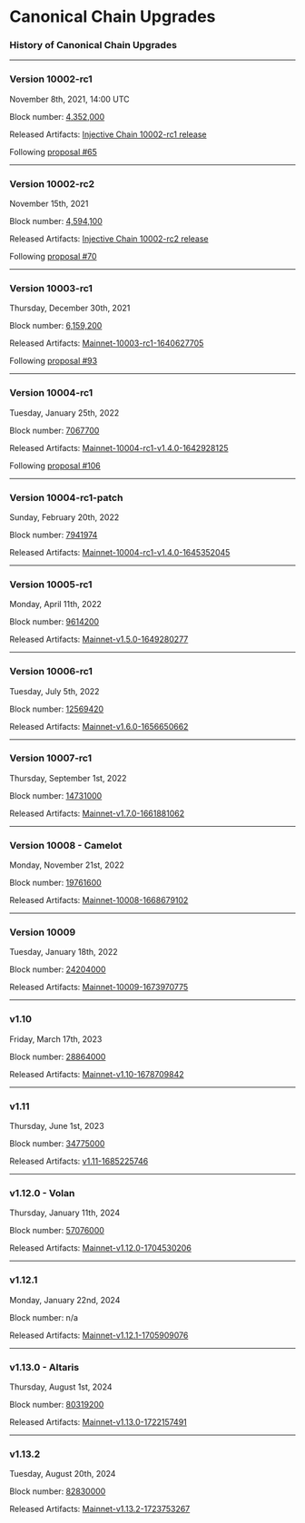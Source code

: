 # Canonical Chain Upgrades

### History of Canonical Chain Upgrades

***

### Version 10002-rc1

November 8th, 2021, 14:00 UTC

Block number: [4,352,000](https://explorer.injective.network/block/4352000)

Released Artifacts: [Injective Chain 10002-rc1 release](https://github.com/InjectiveLabs/injective-chain-releases/releases/tag/v1.1.0-1636178708)

Following [proposal #65](https://hub.injective.network/proposals/65)

***

### Version 10002-rc2

November 15th, 2021

Block number: [4,594,100](https://explorer.injective.network/block/4594100)

Released Artifacts: [Injective Chain 10002-rc2 release](https://github.com/InjectiveLabs/injective-chain-releases/releases/tag/v1.1.1-1636733798)

Following [proposal #70](https://hub.injective.network/proposals/70)

***

### Version 10003-rc1

Thursday, December 30th, 2021

Block number: [6,159,200](https://explorer.injective.network/block/6159200)

Released Artifacts: [Mainnet-10003-rc1-1640627705](https://github.com/InjectiveLabs/injective-chain-releases/releases/tag/v1.1.1-1640627705)

Following [proposal #93](https://hub.injective.network/proposals/93)

***

### Version 10004-rc1

Tuesday, January 25th, 2022

Block number: [7067700](https://explorer.injective.network/block/7067700)

Released Artifacts: [Mainnet-10004-rc1-v1.4.0-1642928125](https://github.com/InjectiveLabs/injective-chain-releases/releases/tag/v1.4.0-1642928125)

Following [proposal #106](https://hub.injective.network/proposals/106)

***

### Version 10004-rc1-patch

Sunday, February 20th, 2022

Block number: [7941974](https://explorer.injective.network/block/7941974)

Released Artifacts: [Mainnet-10004-rc1-v1.4.0-1645352045](https://github.com/InjectiveLabs/injective-chain-releases/releases/tag/v1.4.0-1645352045)

***

### Version 10005-rc1

Monday, April 11th, 2022

Block number: [9614200](https://explorer.injective.network/block/9614200)

Released Artifacts: [Mainnet-v1.5.0-1649280277](https://github.com/InjectiveLabs/injective-chain-releases/releases/tag/v1.5.0-1649280277)

***

### Version 10006-rc1

Tuesday, July 5th, 2022

Block number: [12569420](https://explorer.injective.network/block/12569420)

Released Artifacts: [Mainnet-v1.6.0-1656650662](https://github.com/InjectiveLabs/injective-chain-releases/releases/tag/v1.6.0-1656650662)

***

### Version 10007-rc1

Thursday, September 1st, 2022

Block number: [14731000](https://explorer.injective.network/block/14731000)

Released Artifacts: [Mainnet-v1.7.0-1661881062](https://github.com/InjectiveLabs/injective-chain-releases/releases/tag/v1.7.0-1661881062)

***

### Version 10008 - Camelot

Monday, November 21st, 2022

Block number: [19761600](https://explorer.injective.network/block/19761600)

Released Artifacts: [Mainnet-10008-1668679102](https://github.com/InjectiveLabs/injective-chain-releases/releases/tag/v1.8.0-1668679102)

***

### Version 10009

Tuesday, January 18th, 2022

Block number: [24204000](https://explorer.injective.network/block/24204000/)

Released Artifacts: [Mainnet-10009-1673970775](https://github.com/InjectiveLabs/injective-chain-releases/releases/tag/v1.9.0-1673970775)

***

### v1.10

Friday, March 17th, 2023

Block number: [28864000](https://explorer.injective.network/block/28864000/)

Released Artifacts: [Mainnet-v1.10-1678709842](https://github.com/InjectiveLabs/injective-chain-releases/releases/tag/v1.10-1678709842)

***

### v1.11

Thursday, June 1st, 2023

Block number: [34775000](https://explorer.injective.network/block/34775000/)

Released Artifacts: [v1.11-1685225746](https://github.com/InjectiveLabs/injective-chain-releases/releases/tag/v1.11-1685225746)

***

### v1.12.0 - Volan

Thursday, January 11th, 2024

Block number: [57076000](https://explorer.injective.network/block/57076000/)

Released Artifacts: [Mainnet-v1.12.0-1704530206](https://github.com/InjectiveLabs/injective-chain-releases/releases/tag/v1.12.0-1704530206)

***

### v1.12.1

Monday, January 22nd, 2024

Block number: n/a

Released Artifacts: [Mainnet-v1.12.1-1705909076](https://github.com/InjectiveLabs/injective-chain-releases/releases/tag/v1.12.1-1705909076)

***

### v1.13.0 - Altaris

Thursday, August 1st, 2024

Block number: [80319200](https://explorer.injective.network/block/80319200/)

Released Artifacts: [Mainnet-v1.13.0-1722157491](https://github.com/InjectiveLabs/injective-chain-releases/releases/tag/v1.13.0-1722157491)

***

### v1.13.2

Tuesday, August 20th, 2024

Block number: [82830000](https://explorer.injective.network/block/82830000/)

Released Artifacts: [Mainnet-v1.13.2-1723753267](https://github.com/InjectiveLabs/injective-chain-releases/releases/tag/v1.13.2-1723753267)
